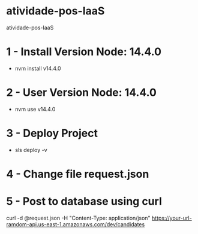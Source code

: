 # atividade-pos-IaaS
atividade-pos-IaaS

# 1 - Install Version Node: 14.4.0
- nvm install v14.4.0

# 2 - User Version Node: 14.4.0

- nvm use v14.4.0

# 3 - Deploy Project
- sls deploy -v 

# 4 - Change file request.json

# 5 - Post to database using curl

curl -d @request.json -H "Content-Type: application/json" https://your-url-ramdom-api.us-east-1.amazonaws.com/dev/candidates
